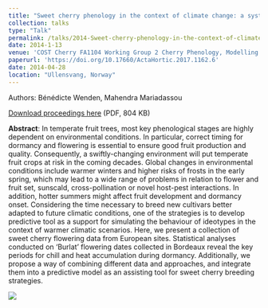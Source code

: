 ```yaml
---
title: "Sweet cherry phenology in the context of climate change: a systems biology approach"
collection: talks
type: "Talk"
permalink: /talks/2014-Sweet-cherry-phenology-in-the-context-of-climate-change
date: 2014-1-13
venue: 'COST Cherry FA1104 Working Group 2 Cherry Phenology, Modelling and Climate Change'
paperurl: 'https://doi.org/10.17660/ActaHortic.2017.1162.6'
date: 2014-04-28
location: "Ullensvang, Norway"
---
```


Authors: Bénédicte Wenden, Mahendra Mariadassou

[Download proceedings here](https://www.researchgate.net/profile/Benedicte_Wenden/publication/317636087_Sweet_cherry_phenology_in_the_context_of_climate_change_A_systems_biology_approach/links/5975e2440f7e9b4016acb07c/Sweet-cherry-phenology-in-the-context-of-climate-change-A-systems-biology-approach.pdf) (PDF, 804 KB)

**Abstract**: In temperate fruit trees, most key phenological stages are highly dependent on environmental conditions. In particular, correct timing for dormancy and flowering is essential to ensure good fruit production and quality. Consequently, a swiftly-changing environment will put temperate fruit crops at risk in the coming decades. Global changes in environmental conditions include warmer winters and higher risks of frosts in the early spring, which may lead to a wide range of problems in relation to flower and fruit set, sunscald, cross-pollination or novel host-pest interactions. In addition, hotter summers might affect fruit development and dormancy onset. Considering the time necessary to breed new cultivars better adapted to future climatic conditions, one of the strategies is to develop predictive tool as a support for simulating the behaviour of ideotypes in the context of warmer climatic scenarios. Here, we present a collection of sweet cherry flowering data from European sites. Statistical analyses conducted on ‘Burlat’ flowering dates collected in Bordeaux reveal the key periods for chill and heat accumulation during dormancy. Additionally, we propose a way of combining different data and approaches, and integrate them into a predictive model as an assisting tool for sweet cherry breeding strategies.

<img src='/bwenden/images/PLS-regression.png' />
